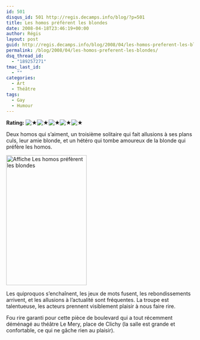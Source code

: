 ```yaml
---
id: 501
disqus_id: 501 http://regis.decamps.info/blog/?p=501
title: Les homos préfèrent les blondes
date: 2008-04-18T23:46:19+00:00
author: Régis
layout: post
guid: http://regis.decamps.info/blog/2008/04/les-homos-preferent-les-blondes/
permalink: /blog/2008/04/les-homos-preferent-les-blondes/
dsq_thread_id:
  - "189257271"
tmac_last_id:
  - ""
categories:
  - Art
  - Théâtre
tags:
  - Gay
  - Humour
---
```

**Rating:** ![&#9733;](http://regis.decamps.info/blog/wp-content/plugins/xavins-review-ratings/default/star.png "5/5")![&#9733;](http://regis.decamps.info/blog/wp-content/plugins/xavins-review-ratings/default/star.png "5/5")![&#9733;](http://regis.decamps.info/blog/wp-content/plugins/xavins-review-ratings/default/star.png "5/5")![&#9733;](http://regis.decamps.info/blog/wp-content/plugins/xavins-review-ratings/default/star.png "5/5")![&#9733;](http://regis.decamps.info/blog/wp-content/plugins/xavins-review-ratings/default/star.png "5/5") 


  
Deux homos qui s’aiment, un troisième solitaire qui fait allusions à ses plans culs, leur amie blonde, et un hétéro qui tombe amoureux de la blonde qui préfère les homos. 

[<img src="http://regis.decamps.info/blog/wp-content/uploads/2008/04/les-homos-preferent-les-blondes-216x350.jpg" alt="Affiche Les homos préfèrent les blondes" title="Les homos préfèrent les blondes" width="216" height="350" class="alignleft size-medium wp-image-1151" srcset="http://regis.decamps.info/blog/wp-content/uploads/2008/04/les-homos-preferent-les-blondes-216x350.jpg 216w, http://regis.decamps.info/blog/wp-content/uploads/2008/04/les-homos-preferent-les-blondes.jpg 540w" sizes="(max-width: 216px) 100vw, 216px" />](http://regis.decamps.info/blog/wp-content/uploads/2008/04/les-homos-preferent-les-blondes.jpg)
  
Les quiproquos s’enchaînent, les jeux de mots fusent, les rebondissements arrivent, et les allusions à l’actualité sont fréquentes. La troupe est talentueuse, les acteurs prennent visiblement plaisir à nous faire rire. 

Fou rire garanti pour cette pièce de boulevard qui a tout récemment déménagé au théâtre Le Mery, place de Clichy (la salle est grande et confortable, ce qui ne gâche rien au plaisir).
